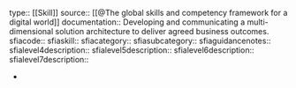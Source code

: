 type:: [[Skill]]
source:: [[@The global skills and competency framework for a digital world]]
documentation:: Developing and communicating a multi-dimensional solution architecture to deliver agreed business outcomes.
sfiacode::
sfiaskill::
sfiacategory::
sfiasubcategory::
sfiaguidancenotes::
sfialevel4description::
sfialevel5description::
sfialevel6description::
sfialevel7description::

-